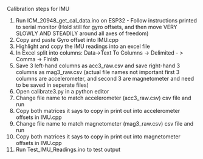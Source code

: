 Calibration steps for IMU

1. Run ICM_20948_get_cal_data.ino on ESP32 - Follow instructions printed to serial monitor
   (Hold still for gyro offsets, and then move VERY SLOWLY AND STEADILY around all axes of freedom)
3. Copy and paste Gyro offset into IMU.cpp
4. Highlight and copy the IMU readings into an excel file
5. In Excel split into columns: Data->Text To Columns -> Delimited - > Comma -> Finish
6. Save 3 left-hand columns as acc3_raw.csv and save right-hand 3 columns as mag3_raw.csv
   (actual file names not important first 3 columns are accelerometer, and second 3 are magnetometer and need to be saved in seperate files)
7. Open calibrate3.py in a python editor
8. Change file name to match accelerometer (acc3_raw.csv) csv file and run
9. Copy both matrices it says to copy in print out into accelerometer offsets in IMU.cpp
10. Change file name to match magnetometer (mag3_raw.csv) csv file and run
11. Copy both matrices it says to copy in print out into magnetometer offsets in IMU.cpp
12. Run Test_IMU_Readings.ino to test output
